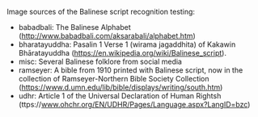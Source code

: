 Image sources of the Balinese script recognition testing:
- babadbali: The Balinese Alphabet (http://www.babadbali.com/aksarabali/alphabet.htm)
- bharatayuddha: Pasalin 1 Verse 1 (wirama jagaddhita) of Kakawin Bhāratayuddha (https://en.wikipedia.org/wiki/Balinese_script).
- misc: Several Balinese folklore from social media 
- ramseyer: A bible from 1910 printed with Balinese script, now in the collection of Ramseyer-Northern Bible Society Collection (https://www.d.umn.edu/lib/bible/displays/writing/south.htm)
- udhr: Article 1 of the Universal Declaration of Human Rightsh (ttps://www.ohchr.org/EN/UDHR/Pages/Language.aspx?LangID=bzc)
